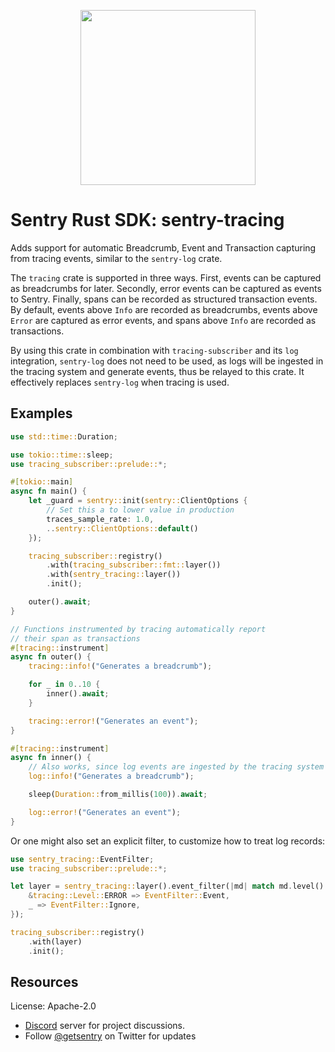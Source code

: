 <p align="center">
    <a href="https://sentry.io" target="_blank" align="center">
        <img src="https://sentry-brand.storage.googleapis.com/sentry-logo-black.png" width="280">
    </a>
</p>

# Sentry Rust SDK: sentry-tracing

Adds support for automatic Breadcrumb, Event and Transaction capturing from
tracing events, similar to the `sentry-log` crate.

The `tracing` crate is supported in three ways. First, events can be captured
as breadcrumbs for later. Secondly, error events can be captured as events
to Sentry. Finally, spans can be recorded as structured transaction events.
By default, events above `Info` are recorded as breadcrumbs, events above
`Error` are captured as error events, and spans above `Info` are recorded
as transactions.

By using this crate in combination with `tracing-subscriber` and its `log`
integration, `sentry-log` does not need to be used, as logs will be ingested
in the tracing system and generate events, thus be relayed to this crate. It
effectively replaces `sentry-log` when tracing is used.

## Examples

```rust
use std::time::Duration;

use tokio::time::sleep;
use tracing_subscriber::prelude::*;

#[tokio::main]
async fn main() {
    let _guard = sentry::init(sentry::ClientOptions {
        // Set this a to lower value in production
        traces_sample_rate: 1.0,
        ..sentry::ClientOptions::default()
    });

    tracing_subscriber::registry()
        .with(tracing_subscriber::fmt::layer())
        .with(sentry_tracing::layer())
        .init();

    outer().await;
}

// Functions instrumented by tracing automatically report
// their span as transactions
#[tracing::instrument]
async fn outer() {
    tracing::info!("Generates a breadcrumb");

    for _ in 0..10 {
        inner().await;
    }

    tracing::error!("Generates an event");
}

#[tracing::instrument]
async fn inner() {
    // Also works, since log events are ingested by the tracing system
    log::info!("Generates a breadcrumb");

    sleep(Duration::from_millis(100)).await;

    log::error!("Generates an event");
}
```

Or one might also set an explicit filter, to customize how to treat log
records:

```rust
use sentry_tracing::EventFilter;
use tracing_subscriber::prelude::*;

let layer = sentry_tracing::layer().event_filter(|md| match md.level() {
    &tracing::Level::ERROR => EventFilter::Event,
    _ => EventFilter::Ignore,
});

tracing_subscriber::registry()
    .with(layer)
    .init();
```

## Resources

License: Apache-2.0

- [Discord](https://discord.gg/ez5KZN7) server for project discussions.
- Follow [@getsentry](https://twitter.com/getsentry) on Twitter for updates

